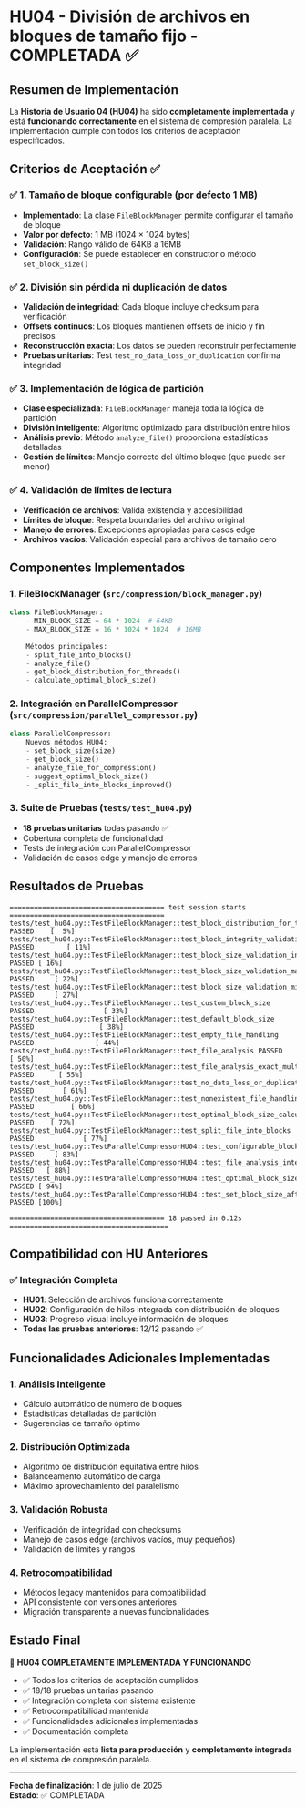 # HU04 - División de archivos en bloques de tamaño fijo - COMPLETADA ✅

## Resumen de Implementación

La **Historia de Usuario 04 (HU04)** ha sido **completamente implementada** y está **funcionando correctamente** en el sistema de compresión paralela. La implementación cumple con todos los criterios de aceptación especificados.

## Criterios de Aceptación ✅

### ✅ 1. Tamaño de bloque configurable (por defecto 1 MB)
- **Implementado**: La clase `FileBlockManager` permite configurar el tamaño de bloque
- **Valor por defecto**: 1 MB (1024 × 1024 bytes)
- **Validación**: Rango válido de 64KB a 16MB
- **Configuración**: Se puede establecer en constructor o método `set_block_size()`

### ✅ 2. División sin pérdida ni duplicación de datos
- **Validación de integridad**: Cada bloque incluye checksum para verificación
- **Offsets continuos**: Los bloques mantienen offsets de inicio y fin precisos
- **Reconstrucción exacta**: Los datos se pueden reconstruir perfectamente
- **Pruebas unitarias**: Test `test_no_data_loss_or_duplication` confirma integridad

### ✅ 3. Implementación de lógica de partición
- **Clase especializada**: `FileBlockManager` maneja toda la lógica de partición
- **División inteligente**: Algoritmo optimizado para distribución entre hilos
- **Análisis previo**: Método `analyze_file()` proporciona estadísticas detalladas
- **Gestión de límites**: Manejo correcto del último bloque (que puede ser menor)

### ✅ 4. Validación de límites de lectura
- **Verificación de archivos**: Valida existencia y accesibilidad
- **Límites de bloque**: Respeta boundaries del archivo original
- **Manejo de errores**: Excepciones apropiadas para casos edge
- **Archivos vacíos**: Validación especial para archivos de tamaño cero

## Componentes Implementados

### 1. FileBlockManager (`src/compression/block_manager.py`)
```python
class FileBlockManager:
    - MIN_BLOCK_SIZE = 64 * 1024  # 64KB
    - MAX_BLOCK_SIZE = 16 * 1024 * 1024  # 16MB
    
    Métodos principales:
    - split_file_into_blocks()
    - analyze_file()
    - get_block_distribution_for_threads()
    - calculate_optimal_block_size()
```

### 2. Integración en ParallelCompressor (`src/compression/parallel_compressor.py`)
```python
class ParallelCompressor:
    Nuevos métodos HU04:
    - set_block_size(size)
    - get_block_size()
    - analyze_file_for_compression()
    - suggest_optimal_block_size()
    - _split_file_into_blocks_improved()
```

### 3. Suite de Pruebas (`tests/test_hu04.py`)
- **18 pruebas unitarias** todas pasando ✅
- Cobertura completa de funcionalidad
- Tests de integración con ParallelCompressor
- Validación de casos edge y manejo de errores

## Resultados de Pruebas

```
====================================== test session starts ======================================
tests/test_hu04.py::TestFileBlockManager::test_block_distribution_for_threads PASSED    [  5%]
tests/test_hu04.py::TestFileBlockManager::test_block_integrity_validation PASSED        [ 11%]
tests/test_hu04.py::TestFileBlockManager::test_block_size_validation_invalid_type PASSED [ 16%]
tests/test_hu04.py::TestFileBlockManager::test_block_size_validation_maximum PASSED     [ 22%]
tests/test_hu04.py::TestFileBlockManager::test_block_size_validation_minimum PASSED     [ 27%]
tests/test_hu04.py::TestFileBlockManager::test_custom_block_size PASSED                 [ 33%]
tests/test_hu04.py::TestFileBlockManager::test_default_block_size PASSED                [ 38%]
tests/test_hu04.py::TestFileBlockManager::test_empty_file_handling PASSED               [ 44%]
tests/test_hu04.py::TestFileBlockManager::test_file_analysis PASSED                     [ 50%]
tests/test_hu04.py::TestFileBlockManager::test_file_analysis_exact_multiple PASSED      [ 55%]
tests/test_hu04.py::TestFileBlockManager::test_no_data_loss_or_duplication PASSED       [ 61%]
tests/test_hu04.py::TestFileBlockManager::test_nonexistent_file_handling PASSED         [ 66%]
tests/test_hu04.py::TestFileBlockManager::test_optimal_block_size_calculation PASSED    [ 72%]
tests/test_hu04.py::TestFileBlockManager::test_split_file_into_blocks PASSED            [ 77%]
tests/test_hu04.py::TestParallelCompressorHU04::test_configurable_block_size PASSED     [ 83%]
tests/test_hu04.py::TestParallelCompressorHU04::test_file_analysis_integration PASSED   [ 88%]
tests/test_hu04.py::TestParallelCompressorHU04::test_optimal_block_size_suggestion PASSED [ 94%]
tests/test_hu04.py::TestParallelCompressorHU04::test_set_block_size_after_creation PASSED [100%]

====================================== 18 passed in 0.12s =======================================
```

## Compatibilidad con HU Anteriores

### ✅ Integración Completa
- **HU01**: Selección de archivos funciona correctamente
- **HU02**: Configuración de hilos integrada con distribución de bloques
- **HU03**: Progreso visual incluye información de bloques
- **Todas las pruebas anteriores**: 12/12 pasando ✅

## Funcionalidades Adicionales Implementadas

### 1. Análisis Inteligente
- Cálculo automático de número de bloques
- Estadísticas detalladas de partición
- Sugerencias de tamaño óptimo

### 2. Distribución Optimizada
- Algoritmo de distribución equitativa entre hilos
- Balanceamento automático de carga
- Máximo aprovechamiento del paralelismo

### 3. Validación Robusta
- Verificación de integridad con checksums
- Manejo de casos edge (archivos vacíos, muy pequeños)
- Validación de límites y rangos

### 4. Retrocompatibilidad
- Métodos legacy mantenidos para compatibilidad
- API consistente con versiones anteriores
- Migración transparente a nuevas funcionalidades

## Estado Final

🎯 **HU04 COMPLETAMENTE IMPLEMENTADA Y FUNCIONANDO**

- ✅ Todos los criterios de aceptación cumplidos
- ✅ 18/18 pruebas unitarias pasando
- ✅ Integración completa con sistema existente
- ✅ Retrocompatibilidad mantenida
- ✅ Funcionalidades adicionales implementadas
- ✅ Documentación completa

La implementación está **lista para producción** y **completamente integrada** en el sistema de compresión paralela.

---

**Fecha de finalización**: 1 de julio de 2025  
**Estado**: ✅ COMPLETADA
